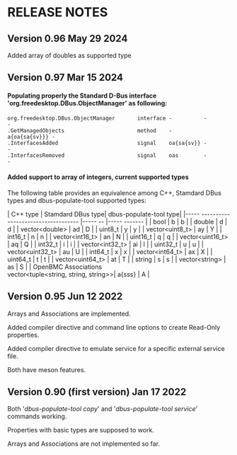 # RELEASE NOTES

## Version 0.96 May 29 2024
Added array of doubles as supported type

## Version 0.97 Mar 15 2024
#### Populating properly the Standard D-Bus interface 'org.freedesktop.DBus.ObjectManager' as following:
```
org.freedesktop.DBus.ObjectManager       interface -          -             -
.GetManagedObjects                       method    -          a{oa{sa{sv}}} -
.InterfacesAdded                         signal    oa{sa{sv}} -             -
.InterfacesRemoved                       signal    oas        -             -
```
#### Added support to array of integers, current supported types

The following table provides an equivalence among C++, Stamdard DBus types and dbus-populate-tool supported types:

| C++ type                                           |  Stamdard DBus type|   dbus-populate-tool type|
|-----           ----------------------------------- |-----            -- |-----             ------- |
| bool                                               | b                  | b                        |
| double                                             | d                  | d                        |
| vector&lt;double&gt;                               | ad                 | D                        |
| uint8_t                                            | y                  | y                        |
| vector&lt;uint8_t&gt;                              | ay                 | Y                        |
| int16_t                                            | n                  | n                        |
| vector&lt;int16_t&gt;                              | an                 | N                        |
| uint16_t                                           | q                  | q                        |
| vector&lt;uint16_t&gt;                             | aq                 | Q                        |
| int32_t                                            | i                  | i                        |
| vector&lt;int32_t&gt;                              | ai                 | I                        |
| uint32_t                                           | u                  | u                        |
| vector&lt;uint32_t&gt;                             | au                 | U                        |
| int64_t                                            | x                  | x                        |
| vector&lt;int64_t&gt;                              | ax                 | X                        |
| uint64_t                                           | t                  | t                        |
| vector&lt;uint64_t&gt;                             | at                 | T                        |
| string                                             | s                  | s                        |
| vector&lt;string&gt;                               | as                 | S                        |
| OpenBMC Associations<br>vector&lt;tuple&lt;string, string, string&gt;&gt;| a{sss}              | A                        |


## Version 0.95 Jun 12 2022
Arrays and Associations are implemented.

Added compiler directive and command line options to create Read-Only properties.

Added compiler directive to emulate service for a specific external service file.

Both have meson features.

## Version 0.90 (first version) Jan 17 2022
Both '*dbus-populate-tool copy*' and '*dbus-populate-tool service*' commands working.

Properties with basic types are supposed to work.

Arrays and Associations are not implemented so far.

